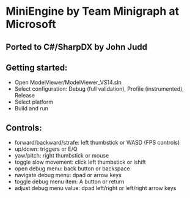 # MiniEngine by Team Minigraph at Microsoft
## Ported to C#/SharpDX by John Judd



## Getting started:
* Open ModelViewer/ModelViewer_VS14.sln
* Select configuration: Debug (full validation), Profile (instrumented), Release
* Select platform
* Build and run

## Controls:
* forward/backward/strafe: left thumbstick or WASD (FPS controls)
* up/down: triggers or E/Q
* yaw/pitch: right thumbstick or mouse
* toggle slow movement: click left thumbstick or lshift
* open debug menu: back button or backspace
* navigate debug menu: dpad or arrow keys
* toggle debug menu item: A button or return
* adjust debug menu value: dpad left/right or left/right arrow keys
